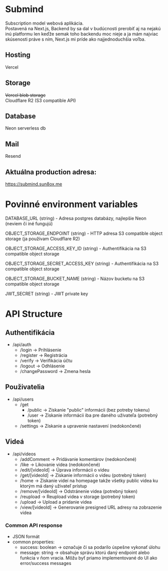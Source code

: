 # Submind
Subscription model webová aplikácia.   
Postavená na Next.js, Backend by sa dal v budúcnosti prerobiť aj na nejakú inú platformu len keďže semak toho backendu moc nieje a ja mám najviac skúsenosti práve s ním, Next.js mi príde ako najjednoduchšia voľba.  

## Hosting  
Vercel

## Storage  
~~Vercel blob storage~~  
Cloudflare R2 (S3 compatible API)

## Database  
Neon serverless db

## Mail
Resend

## Aktuálna production adresa:  
https://submind.sun8ox.me  

# Povinné environment variables  
DATABASE_URL (string) - Adresa postgres databázy, najlepšie Neon (neviem či iné fungujú)  
  
OBJECT_STORAGE_ENDPOINT (string) - HTTP adresa S3 compatible object storage (ja používam Cloudflare R2)  
 
OBJECT_STORAGE_ACCESS_KEY_ID (string) - Authentifikácia na S3 compatible object storage  
 
OBJECT_STORAGE_SECRET_ACCESS_KEY (string) - Authentifikácia na S3 compatible object storage  
 
OBJECT_STORAGE_BUCKET_NAME (string) - Názov bucketu na S3 compatible object storage  

JWT_SECRET (string) - JWT private key  
  
# API Structure    
## Authentifikácia
- /api/auth
    - /login -> Prihlásenie    
    - /register -> Registrácia  
    - /verify -> Verifikácia účtu  
    - /logout -> Odhlásenie   
    - /changePassword -> Zmena hesla  

## Použivatelia
- /api/users
    - /get
        - /public -> Získanie "public" informácii (bez potreby tokenu)  
        - /user -> Získanie informácii iba pre daného uživateľa (potrebný token)
    - /settings -> Získanie a upravenie nastavení (nedokončené)

## Videá  
- /api/videos
    - /addComment -> Pridávanie komentárov (nedokončené)  
    - /like -> Likovanie videa (nedokončené)
    - /edit/[videoId] -> Úprava informácii o videu  
    - /get/[videoId] -> Získanie informácii o videu (potrebný token)  
    - /home -> Získanie videí na homepage takže   všetky public videa ku ktorým má daný uživateľ prístup  
    - /remove/[videoId] -> Odstránenie videa (potrebný token)  
    - /reupload -> Reupload videa v storage (potrebný token)  
    - /upload -> Upload a pridanie videa  
    - /view/[videoId] -> Generovanie presigned URL adresy na zobrazenie videa  

### Common API response  
- JSON formát
- common properties:
    - success: boolean -> označuje či sa podarilo úspešne vykonať úlohu
    - message: string -> obsahuje správu ktorú daný endpoint alebo funkcia v ňom vracia. Môžu byť priamo implementované do UI ako error/success messages

